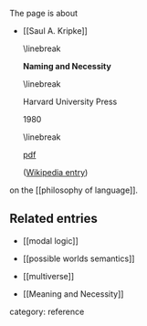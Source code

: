 
The page is about

* [[Saul A. Kripke]]

  \linebreak

  **Naming and Necessity**

  \linebreak

  Harvard University Press

  1980

  \linebreak

  [pdf](http://people.exeter.ac.uk/sp344/naming_and_necessityocr.pdf)

  ([Wikipedia entry](https://en.wikipedia.org/wiki/Naming_and_Necessity))

on the [[philosophy of language]].

## Related entries

* [[modal logic]]

* [[possible worlds semantics]]

* [[multiverse]]

* [[Meaning and Necessity]]


category: reference